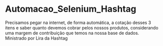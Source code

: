 # Automacao_Selenium_Hashtag
Precisamos pegar na internet, de forma automática, a cotação desses 3 itens e saber quanto devemos cobrar pelos nossos produtos, considerando uma margem de contribuição que temos na nossa base de dados. Ministrado por Lira da Hashtag

